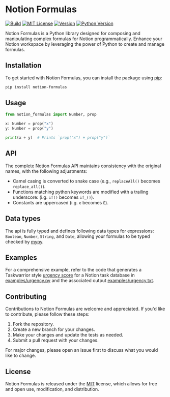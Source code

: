 # Notion Formulas

[![Build][badge-build]][build]
[![MIT License][badge-license]][MIT]
[![Version][badge-version]][PyPI]
[![Python Version][badge-python]][PyPI]

Notion Formulas is a Python library designed for composing and manipulating complex formulas for Notion programmatically. Enhance your Notion workspace by leveraging the power of Python to create and manage formulas.

## Installation

To get started with Notion Formulas, you can install the package using [pip][pip]:

```bash
pip install notion-formulas
```

## Usage

```python
from notion_formulas import Number, prop

x: Number = prop("x")
y: Number = prop("y")

print(x + y)  # Prints `prop("x") + prop("y")`
```

## API

The complete Notion Formulas API maintains consistency with the original names, with the following adjustments:

- Camel casing is converted to snake case (e.g., `replaceAll()` becomes `replace_all()`).
- Functions matching python keywords are modified with a trailing underscore: (i.g. `if()` becomes `if_()`).
- Constants are uppercased (i.g. `e` becomes `E`).

## Data types

The api is fully typed and defines following data types for expressions: `Boolean`, `Number`, `String`, and `Date`, allowing your formulas to be typed checked by [mypy][mypy].

## Examples

For a comprehensive example, refer to the code that generates a Taskwarrior style [urgency score][urgency-score] for a Notion task database in [examples/urgency.py](examples/urgency.py) and the associated output [examples/urgency.txt](examples/urgency.txt).

## Contributing

Contributions to Notion Formulas are welcome and appreciated. If you'd like to contribute, please follow these steps:

1. Fork the repository.
2. Create a new branch for your changes.
3. Make your changes and update the tests as needed.
4. Submit a pull request with your changes.

For major changes, please open an issue first to discuss what you would like to change.

## License

Notion Formulas is released under the [MIT][MIT] license, which allows for free and open use, modification, and distribution.


[badge-build]: https://img.shields.io/github/actions/workflow/status/wtolson/notion-formula/tests.yaml
[badge-license]: https://img.shields.io/badge/license-MIT-green
[badge-python]: https://img.shields.io/pypi/pyversions/notion-formulas
[badge-version]: https://img.shields.io/pypi/v/notion-formulas
[build]: #TODO
[MIT]: https://choosealicense.com/licenses/mit/
[mypy]: https://www.mypy-lang.org/
[pip]: https://pip.pypa.io/en/stable/
[PyPI]: https://pypi.org/project/notion-formulas/
[urgency-score]: https://taskwarrior.org/docs/urgency/
